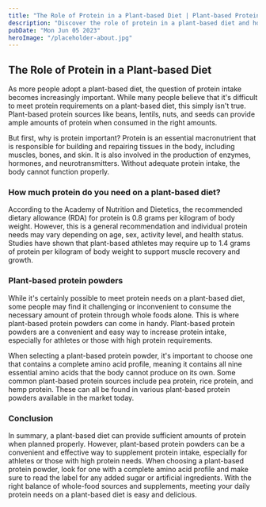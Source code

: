 ```yaml
---
title: "The Role of Protein in a Plant-based Diet | Plant-based Protein Powders"
description: "Discover the role of protein in a plant-based diet and how plant-based protein powders can help you meet your daily protein needs. Read on to learn more."
pubDate: "Mon Jun 05 2023"
heroImage: "/placeholder-about.jpg"
---
```


## The Role of Protein in a Plant-based Diet 

As more people adopt a plant-based diet, the question of protein intake becomes increasingly important. While many people believe that it&#39;s difficult to meet protein requirements on a plant-based diet, this simply isn&#39;t true. Plant-based protein sources like beans, lentils, nuts, and seeds can provide ample amounts of protein when consumed in the right amounts.

But first, why is protein important? Protein is an essential macronutrient that is responsible for building and repairing tissues in the body, including muscles, bones, and skin. It is also involved in the production of enzymes, hormones, and neurotransmitters. Without adequate protein intake, the body cannot function properly.

### How much protein do you need on a plant-based diet? 

According to the Academy of Nutrition and Dietetics, the recommended dietary allowance (RDA) for protein is 0.8 grams per kilogram of body weight. However, this is a general recommendation and individual protein needs may vary depending on age, sex, activity level, and health status. Studies have shown that plant-based athletes may require up to 1.4 grams of protein per kilogram of body weight to support muscle recovery and growth.

### Plant-based protein powders

While it&#39;s certainly possible to meet protein needs on a plant-based diet, some people may find it challenging or inconvenient to consume the necessary amount of protein through whole foods alone. This is where plant-based protein powders can come in handy. Plant-based protein powders are a convenient and easy way to increase protein intake, especially for athletes or those with high protein requirements.

When selecting a plant-based protein powder, it&#39;s important to choose one that contains a complete amino acid profile, meaning it contains all nine essential amino acids that the body cannot produce on its own. Some common plant-based protein sources include pea protein, rice protein, and hemp protein. These can all be found in various plant-based protein powders available in the market today.

### Conclusion

In summary, a plant-based diet can provide sufficient amounts of protein when planned properly. However, plant-based protein powders can be a convenient and effective way to supplement protein intake, especially for athletes or those with high protein needs. When choosing a plant-based protein powder, look for one with a complete amino acid profile and make sure to read the label for any added sugar or artificial ingredients. With the right balance of whole-food sources and supplements, meeting your daily protein needs on a plant-based diet is easy and delicious.
